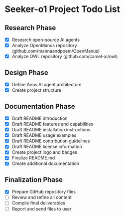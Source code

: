 # Seeker-o1 Project Todo List

## Research Phase
- [x] Research open-source AI agents
- [x] Analyze OpenManus repository (github.com/mannaandpoem/OpenManus)
- [x] Analyze OWL repository (github.com/camel-ai/owl)

## Design Phase
- [x] Define Anus AI agent architecture
- [x] Create project structure

## Documentation Phase
- [x] Draft README introduction
- [x] Draft README features and capabilities
- [x] Draft README installation instructions
- [x] Draft README usage examples
- [x] Draft README contribution guidelines
- [x] Draft README license information
- [x] Create project logo and badges
- [x] Finalize README.md
- [x] Create additional documentation

## Finalization Phase
- [x] Prepare GitHub repository files
- [ ] Review and refine all content
- [ ] Compile final deliverables
- [ ] Report and send files to user
